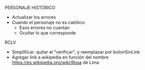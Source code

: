 PERSONAJE HISTÓRICO
- Actualizar los errores
- Cuando el personaje no es católico:
	- Esos errores no cuentan
	- Ocultar lo que corresponde

RCLV
- Simplificar: quitar el "verificar", y reemplazar por botonSinLink
- Agregar link a wikipedia en función del nombre
    https://es.wikipedia.org/wiki/Rosa de Lima
